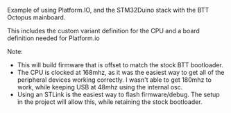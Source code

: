 Example of using Platform.IO, and the STM32Duino stack with the BTT Octopus mainboard.  

This includes the custom variant definition for the CPU and a board definition needed for Platform.io 

Note: 
- This will build firmware that is offset to match the stock BTT bootloader. 
- The CPU is clocked at 168mhz, as it was the easiest way to get all of the peripheral devices working correctly.  I wasn't able to get 180mhz to work, while keeping USB at 48mhz using the internal osc.
-  Using an STLink is the easiest way to flash firmware/debug.  The setup in the project will allow this, while retaining the stock bootloader.
